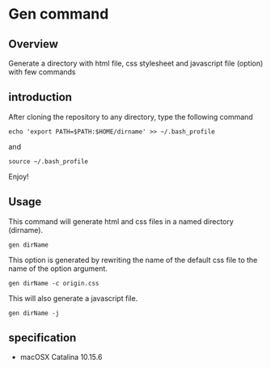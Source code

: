# Gen command

## Overview
Generate a directory with html file, css stylesheet and javascript file (option) with few commands

## introduction
After cloning the repository to any directory,
 type the following command

`echo 'export PATH=$PATH:$HOME/dirname' >> ~/.bash_profile`

and 

`source ~/.bash_profile`

Enjoy!

## Usage

This command will generate html and css files in a named directory (dirname).

`gen dirName`

This option is generated by rewriting the name of the default css file to the name of the option argument.

`gen dirName -c origin.css`

This will also generate a javascript file.

`gen dirName -j`

## specification

* macOSX Catalina 10.15.6

